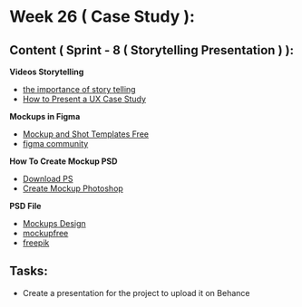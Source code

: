 # Week 26 ( Case Study ):
## Content ( Sprint - 8 ( Storytelling  Presentation ) ):

 **Videos Storytelling**
- [the importance of story telling](https://www.youtube.com/watch?v=-NTmmBPmAH0)
- [How to Present a UX Case Study](https://www.youtube.com/watch?v=ZVZfWfqmRBY)

**Mockups in Figma**
- [Mockup and Shot Templates Free](https://www.figma.com/community/file/1455156051119885436)
- [figma community](https://www.figma.com/community/search?resource_type=mixed&sort_by=relevancy&query=mockups&editor_type=all&price=all&creators=all)

**How To Create Mockup PSD**
- [Download PS](https://t.me/All_in_One_By_Eng_Ghassan/111380)
- [Create Mockup Photoshop](https://www.youtube.com/watch?v=1U4hTxut26s)

**PSD File**
- [Mockups Design](https://mockups-design.com/)
- [mockupfree](https://mockupfree.co/?s=mobile)
- [freepik](https://www.freepik.com/)

## Tasks:
- Create a presentation for the project to upload it on Behance
